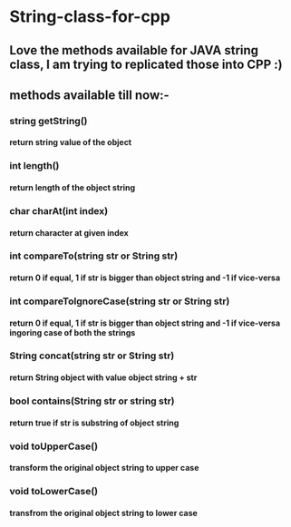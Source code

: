 <h1>String-class-for-cpp</h1>
<h2>Love the methods available for JAVA string class, I am trying to replicated those into CPP :)</h2>

<h2>methods available till now:-</h2>

<h3> string getString() </h3>
<h4> return string value of the object </h4>
<h3> int length() </h3>
<h4> return length of the object string </h4>
<h3> char charAt(int index) </h3>
<h4> return character at given index </h4>
<h3> int compareTo(string str or String str)</h3>
<h4> return 0 if equal, 1 if str is bigger than object string and -1 if vice-versa </h4>
<h3> int compareToIgnoreCase(string str or String str) </h3>
<h4> return 0 if equal, 1 if str is bigger than object string and -1 if vice-versa ingoring case of both the strings </h4>
<h3> String concat(string str or String str) </h3>
<h4> return String object with value object string + str </h4>
<h3> bool contains(String str or string str) </h3>
<h4> return true if str is substring of object string </h4>
<h3> void toUpperCase() </h3>
<h4> transform the original object string to upper case </h4>
<h3> void toLowerCase() </h3>
<h4> transfrom the original object string to lower case </h4>
